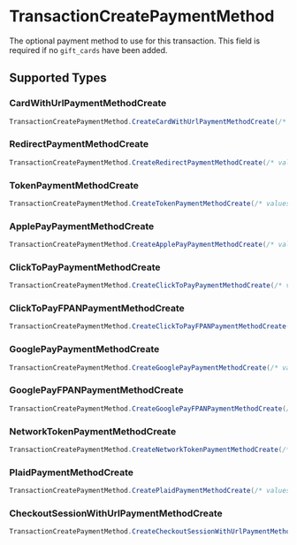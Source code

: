 # TransactionCreatePaymentMethod

The optional payment method to use for this transaction. This field is required if no `gift_cards` have been added.


## Supported Types

### CardWithUrlPaymentMethodCreate

```csharp
TransactionCreatePaymentMethod.CreateCardWithUrlPaymentMethodCreate(/* values here */);
```

### RedirectPaymentMethodCreate

```csharp
TransactionCreatePaymentMethod.CreateRedirectPaymentMethodCreate(/* values here */);
```

### TokenPaymentMethodCreate

```csharp
TransactionCreatePaymentMethod.CreateTokenPaymentMethodCreate(/* values here */);
```

### ApplePayPaymentMethodCreate

```csharp
TransactionCreatePaymentMethod.CreateApplePayPaymentMethodCreate(/* values here */);
```

### ClickToPayPaymentMethodCreate

```csharp
TransactionCreatePaymentMethod.CreateClickToPayPaymentMethodCreate(/* values here */);
```

### ClickToPayFPANPaymentMethodCreate

```csharp
TransactionCreatePaymentMethod.CreateClickToPayFPANPaymentMethodCreate(/* values here */);
```

### GooglePayPaymentMethodCreate

```csharp
TransactionCreatePaymentMethod.CreateGooglePayPaymentMethodCreate(/* values here */);
```

### GooglePayFPANPaymentMethodCreate

```csharp
TransactionCreatePaymentMethod.CreateGooglePayFPANPaymentMethodCreate(/* values here */);
```

### NetworkTokenPaymentMethodCreate

```csharp
TransactionCreatePaymentMethod.CreateNetworkTokenPaymentMethodCreate(/* values here */);
```

### PlaidPaymentMethodCreate

```csharp
TransactionCreatePaymentMethod.CreatePlaidPaymentMethodCreate(/* values here */);
```

### CheckoutSessionWithUrlPaymentMethodCreate

```csharp
TransactionCreatePaymentMethod.CreateCheckoutSessionWithUrlPaymentMethodCreate(/* values here */);
```
